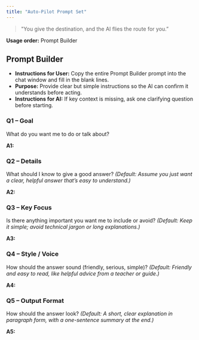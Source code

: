```yaml
---
title: "Auto-Pilot Prompt Set"
---
```


> "You give the destination, and the AI flies the route for you.”

**Usage order:** Prompt Builder

## Prompt Builder

- **Instructions for User:** Copy the entire Prompt Builder prompt into the chat window and fill in the blank lines.
- **Purpose:** Provide clear but simple instructions so the AI can confirm it understands before acting.
- **Instructions for AI:** If key context is missing, ask one clarifying question before starting.

### Q1 – Goal
What do you want me to do or talk about?

**A1:**

### Q2 – Details
What should I know to give a good answer? *(Default: Assume you just want a clear, helpful answer that’s easy to understand.)*

**A2:**

### Q3 – Key Focus
Is there anything important you want me to include or avoid? *(Default: Keep it simple; avoid technical jargon or long explanations.)*

**A3:**

### Q4 – Style / Voice
How should the answer sound (friendly, serious, simple)? *(Default: Friendly and easy to read, like helpful advice from a teacher or guide.)*

**A4:**

### Q5 – Output Format
How should the answer look? *(Default: A short, clear explanation in paragraph form, with a one-sentence summary at the end.)*

**A5:**

